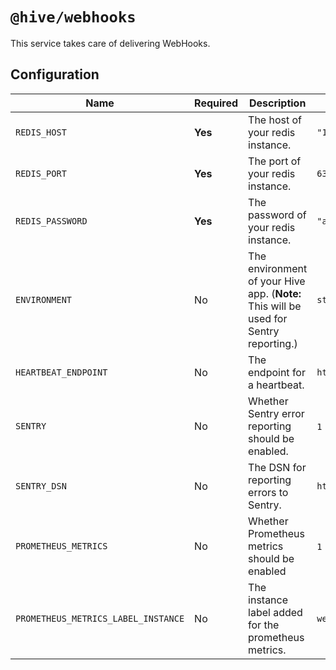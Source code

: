 # `@hive/webhooks`

This service takes care of delivering WebHooks.

## Configuration

| Name                                | Required | Description                                                                           | Example Value                                        |
| ----------------------------------- | -------- | ------------------------------------------------------------------------------------- | ---------------------------------------------------- |
| `REDIS_HOST`                        | **Yes**  | The host of your redis instance.                                                      | `"127.0.0.1"`                                        |
| `REDIS_PORT`                        | **Yes**  | The port of your redis instance.                                                      | `6379`                                               |
| `REDIS_PASSWORD`                    | **Yes**  | The password of your redis instance.                                                  | `"apollorocks"`                                      |
| `ENVIRONMENT`                       | No       | The environment of your Hive app. (**Note:** This will be used for Sentry reporting.) | `staging`                                            |
| `HEARTBEAT_ENDPOINT`                | No       | The endpoint for a heartbeat.                                                         | `http://127.0.0.1:6969/heartbeat`                    |
| `SENTRY`                            | No       | Whether Sentry error reporting should be enabled.                                     | `1` (enabled) or `0` (disabled)                      |
| `SENTRY_DSN`                        | No       | The DSN for reporting errors to Sentry.                                               | `https://dooobars@o557896.ingest.sentry.io/12121212` |
| `PROMETHEUS_METRICS`                | No       | Whether Prometheus metrics should be enabled                                          | `1` (enabled) or `0` (disabled)                      |
| `PROMETHEUS_METRICS_LABEL_INSTANCE` | No       | The instance label added for the prometheus metrics.                                  | `webhooks-service`                                   |
